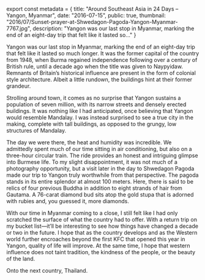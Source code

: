 export const metadata = { title: "Around Southeast Asia in 24 Days – Yangon, Myanmar", date: "2016-07-15", public: true, thumbnail: "2016/07/Sunset-prayer-at-Shwedagon-Pagoda-Yangon-Myanmar-7767.jpg", description: "Yangon was our last stop in Myanmar, marking the end of an eight-day trip that felt like it lasted so..." }

Yangon was our last stop in Myanmar, marking the end of an eight-day trip that felt like it lasted so much longer. It was the former capital of the country from 1948, when Burma regained independence following over a century of British rule, until a decade ago when the title was given to Naypyidaw. Remnants of Britain’s historical influence are present in the form of colonial style architecture. Albeit a little rundown, the buildings hint at their former grandeur.

<BlogPhoto alt="British colonial style architecture in downtown Yangon, Myanmar - Pix on Trips" url="http://pixontrips.com/wp-content/uploads/2016/07/British-colonial-style-architecture-in-downtown-Yangon-Myanmar-1.jpg" href="http://pixontrips.com/around-southeast-asia-in-24-days-yangon-myanmar/british-colonial-style-architecture-in-downtown-yangon-myanmar-1/" caption="British colonial style architecture in downtown Yangon, Myanmar - Pix on Trips" />

<BlogPhoto alt="British colonial style architecture in downtown Yangon, Myanmar - Pix on Trips" url="http://pixontrips.com/wp-content/uploads/2016/07/British-colonial-style-architecture-in-downtown-Yangon-Myanmar-7812.jpg" href="http://pixontrips.com/product/british-colonial-style-architecture-in-downtown-yangon-myanmar/british-colonial-style-architecture-in-downtown-yangon-myanmar-pix-on-trips/" caption="British colonial style architecture in downtown Yangon, Myanmar - Pix on Trips" />

Strolling around town, it comes as no surprise that Yangon sustains a population of seven million, with its narrow streets and densely erected buildings. It was nothing like I had anticipated, once believing that Yangon would resemble Mandalay. I was instead surprised to see a true city in the making, complete with tall buildings, as opposed to the grungy, low structures of Mandalay.

<BlogPhoto alt="Street surrounded by apartment buildings in Yangon, Myanmar - Pix on Trips" url="http://pixontrips.com/wp-content/uploads/2016/07/Street-surrounded-by-apartment-buildings-in-Yangon-Myanmar-7803.jpg" href="http://pixontrips.com/product/street-surrounded-by-apartment-buildings-in-yangon-myanmar/street-surrounded-by-apartment-buildings-in-yangon-myanmar-pix-on-trips/" caption="Street surrounded by apartment buildings in Yangon, Myanmar - Pix on Trips" />

<BlogPhoto alt="Apartment building in Yangon, Myanmar - Pix on Trips" url="http://pixontrips.com/wp-content/uploads/2016/07/Apartment-building-in-Yangon-Myanmar-7785.jpg" href="http://pixontrips.com/product/apartment-building-in-yangon-myanmar/apartment-building-in-yangon-myanmar-pix-on-trips/" caption="Apartment building in Yangon, Myanmar - Pix on Trips" />

<BlogPhoto alt="Street of Yangon, Myanmar - Pix on Trips" url="http://pixontrips.com/wp-content/uploads/2016/07/Street-of-Yangon-Myanmar-7794.jpg" href="http://pixontrips.com/product/street-of-yangon-myanmar/street-of-yangon-myanmar-pix-on-trips/" caption="Street of Yangon, Myanmar - Pix on Trips" />

The day we were there, the heat and humidity was incredible. We admittedly spent much of our time sitting in air conditioning, but also on a three-hour circular train. The ride provides an honest and intriguing glimpse into Burmese life. To my slight disappointment, it was not much of a photography opportunity, but a visit later in the day to Shwedagon Pagoda made our trip to Yangon truly worthwhile from that perspective. The pagoda stands in its entire splendor at almost 100 meters. Here, there is said to be relics of four previous Buddha in addition to eight strands of hair from Gautama. A 76-carat diamond bud sits atop the gold stupa that is adorned with rubies and, you guessed it, more diamonds.

<BlogPhoto alt="Sunset prayer at Shwedagon Pagoda, Yangon, Myanmar - Pix on Trips" url="http://pixontrips.com/wp-content/uploads/2016/07/Sunset-prayer-at-Shwedagon-Pagoda-Yangon-Myanmar-7767.jpg" href="http://pixontrips.com/product/sunset-prayer-at-shwedagon-pagoda-yangon-myanmar/sunset-prayer-at-shwedagon-pagoda-yangon-myanmar-pix-on-trips/" caption="Sunset prayer at Shwedagon Pagoda, Yangon, Myanmar - Pix on Trips" />

<BlogPhoto alt="Shwedagon Pagoda at night, Yangon, Myanmar - Pix on Trips" url="http://pixontrips.com/wp-content/uploads/2016/07/Shwedagon-Pagoda-at-night-Yangon-Myanmar.jpg" href="http://pixontrips.com/product/shwedagon-pagoda-at-night-yangon-myanmar/shwedagon-pagoda-at-night-yangon-myanmar-pix-on-trips/" caption="Shwedagon Pagoda at night, Yangon, Myanmar - Pix on Trips" />

With our time in Myanmar coming to a close, I still felt like I had only scratched the surface of what the country had to offer. With a return trip on my bucket list—it’ll be interesting to see how things have changed a decade or two in the future. I hope that as the country develops and as the Western world further encroaches beyond the first KFC that opened this year in Yangon, quality of life will improve. At the same time, I hope that western influence does not taint tradition, the kindness of the people, or the beauty of the land.

Onto the next country, Thailand.
